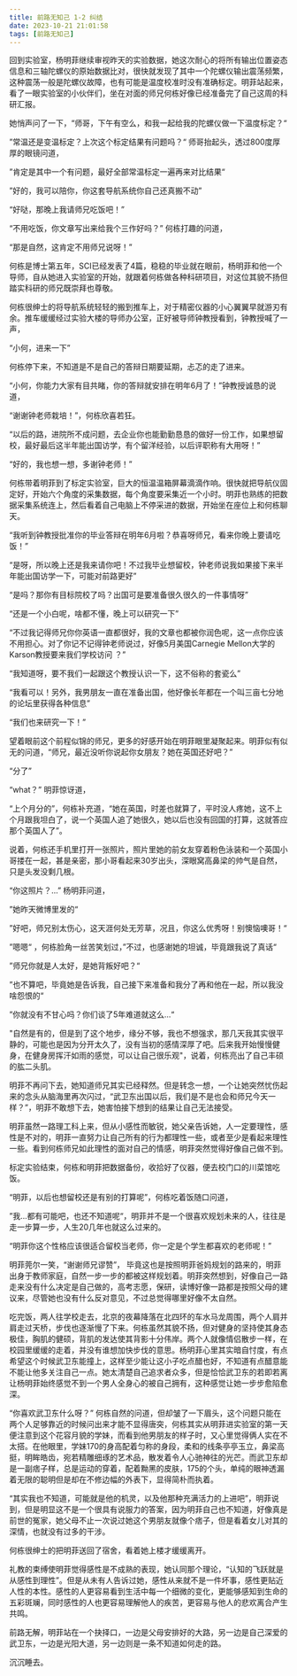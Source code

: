 ```yaml
---
title: 前路无知己 1-2 纠结
date: 2023-10-21 21:01:58
tags: [前路无知己]
---
```

回到实验室，杨明菲继续审视昨天的实验数据，她这次耐心的将所有输出位置姿态信息和三轴陀螺仪的原始数据比对，很快就发现了其中一个陀螺仪输出震荡频繁，这种震荡一般是陀螺仪故障，也有可能是温度校准时没有准确标定。明菲站起来，看了一眼实验室的小伙伴们，坐在对面的师兄何栋好像已经准备完了自己这周的科研汇报。

她悄声问了一下，“师哥，下午有空么，和我一起给我的陀螺仪做一下温度标定？“ 

”常温还是变温标定？上次这个标定结果有问题吗？“ 师哥抬起头，透过800度厚厚的眼镜问道，

”肯定是其中一个有问题，最好全部常温标定一遍再来对比结果“

”好的，我可以陪你，你这套导航系统你自己还真搬不动”

“好哒，那晚上我请师兄吃饭吧！”

“不用吃饭，你文章写出来给我个三作好吗？” 何栋打趣的问道，

“那是自然，这肯定不用师兄说呀！”

何栋是博士第五年，SCI已经发表了4篇，稳稳的毕业就在眼前，杨明菲和他一个导师，自从她进入实验室的开始，就跟着何栋做各种科研项目，对这位其貌不扬但踏实科研的师兄既崇拜也尊敬。

何栋很绅士的将导航系统轻轻的搬到推车上，对于精密仪器的小心翼翼早就游刃有余。推车缓缓经过实验大楼的导师办公室，正好被导师钟教授看到，钟教授喊了一声，

“小何，进来一下”

何栋停下来，不知道是不是自己的答辩日期要延期，忐忑的走了进来。

“小何，你能力大家有目共睹，你的答辩就安排在明年6月了！”钟教授诚恳的说道，

“谢谢钟老师栽培！”，何栋欣喜若狂。

“以后的路，进院所不成问题，去企业你也能勤勤恳恳的做好一份工作，如果想留校，最好最后这半年能出国访学，有个留洋经验，以后评职称有大用呀！”

“好的，我也想一想，多谢钟老师！”

何栋带着明菲到了标定实验室，巨大的恒温温箱屏幕滴滴作响。很快就把导航仪固定好，开始六个角度的采集数据，每个角度要采集近一个小时。明菲也熟练的把数据采集系统连上，然后看着自己电脑上不停采进的数据，开始坐在座位上和何栋聊天。

“我听到钟教授批准你的毕业答辩在明年6月啦？恭喜呀师兄，看来你晚上要请吃饭！”

“是呀，所以晚上还是我来请你吧！不过我毕业想留校，钟老师说我如果接下来半年能出国访学一下，可能对前路更好”

“是吗？那你有目标院校了吗？出国可是要准备很久很久的一件事情呀”

“还是一个小白呢，啥都不懂，晚上可以研究一下”

“不过我记得师兄你你英语一直都很好，我的文章也都被你润色呢，这一点你应该不用担心。对了你记不记得钟老师说过，好像5月美国Carnegie Mellon大学的Karson教授要来我们学校访问 ？”

“我知道呀，要不我们一起跟这个教授认识一下，这不俗称的套瓷么”

“我看可以！另外，我男朋友一直在准备出国，他好像长年都在一个叫三亩七分地的论坛里获得各种信息”

“我们也来研究一下！”

望着眼前这个前程似锦的师兄，更多的好感开始在明菲眼里凝聚起来。明菲似有似无的问道，“师兄，最近没听你说起你女朋友？她在英国还好吧？”

“分了”

“what？” 明菲惊讶道，

“上个月分的”，何栋补充道，“她在英国，时差也就算了，平时没人疼她，这不上个月跟我坦白了，说一个英国人追了她很久，她以后也没有回国的打算，这就答应那个英国人了”。

说着，何栋还手机里打开一张照片，照片里她的前女友穿着粉色泳装和一个英国小哥搂在一起，甚是亲密，那小哥看起来30岁出头，深眼窝高鼻梁的帅气是自然，只是头发没剩几根。

“你这照片？...” 杨明菲问道，

”她昨天微博里发的“

”好吧，师兄别太伤心，这天涯何处无芳草，况且，你这么优秀呀！别懊恼噢哥！“

”嗯嗯“ ，何栋脸角一丝苦笑划过，”不过，也感谢她的坦诚，毕竟跟我说了真话“

”师兄你就是人太好，是她背叛好吧？“

”也不算吧，毕竟她是告诉我，自己接下来准备和我分了再和他在一起，所以我没啥怨恨的“

”你就没有不甘心吗？你们谈了5年难道就这么...“

"自然是有的，但是到了这个地步，缘分不够，我也不想强求，那几天我其实很平静的，可能也是因为分开太久了，没有当初的感情深厚了吧。后来我开始慢慢健身，在健身房挥汗如雨的感觉，可以让自己很乐观"，说着，何栋亮出了自己丰硕的肱二头肌。

明菲不再问下去，她知道师兄其实已经释然。但是转念一想，一个让她突然忧伤起来的念头从脑海里再次闪过，“武卫东出国以后，我们是不是也会和师兄今天一样？”，明菲不敢想下去，她害怕接下想到的结果让自己无法接受。

明菲虽然一路理工科上来，但从小感性而敏锐，她父亲告诉她，人一定要理性，感性是不对的，明菲一直努力让自己所有的行为都理性一些，或者至少是看起来理性一些。看到何栋师兄如此理性的面对自己的情感，明菲突然觉得好像自己做不到。

标定实验结束，何栋和明菲把数据备份，收拾好了仪器，便去校门口的川菜馆吃饭。

“明菲，以后也想留校还是有别的打算呢”，何栋吃着饭随口问道，

”我...都有可能吧，也还不知道呢“，明菲并不是一个很喜欢规划未来的人，往往是走一步算一步，人生20几年也就这么过来的。

“明菲你这个性格应该很适合留校当老师，你一定是个学生都喜欢的老师呢！”

明菲莞尔一笑，“谢谢师兄谬赞”， 毕竟这也是按照明菲爸妈规划的路来的，明菲出身于教师家庭，自然一步一步的都被这样规划着。明菲突然想到，好像自己一路走来没有什么决定是自己做的，高考志愿，保研，读博好像一路都是按照父母的建议来，尽管她也没有什么反对意见，不过总觉得哪里好像不太自然。

吃完饭，两人往学校走去，北京的夜幕降落在北四环的车水马龙周围，两个人肩并肩走过天桥，步伐也逐渐慢了下来。何栋虽然其貌不扬，但对健身的坚持使其身态极佳，胸肌的健硕，背肌的发达使其背影十分伟岸。两个人就像情侣散步一样，在校园里缓缓的走着，并没有谁想加快步伐的意思。杨明菲心里其实暗自忖度，有点希望这个时候武卫东能撞上，这样至少能让这小子吃点醋也好，不知道有点醋意能不能让他多关注自己一点。她太清楚自己追求者众多，但是恰恰武卫东的若即若离让杨明菲始终感觉不到一个男人全身心的被自己拥有，这种感觉让她一步步愈陷愈深。

“你喜欢武卫东什么呀？” 何栋自然的问道，但却皱了一下眉头，这个问题只能在两个人足够靠近的时候问出来才能不显得唐突，何栋其实从明菲进实验室的第一天便注意到这个花容月貌的学妹，而看到他男朋友的样子时，又心里觉得俩人实在不太搭。在他眼里，学妹170的身高配着匀称的身段，柔和的线条亭亭玉立，鼻梁高挺，明眸皓齿，宛若精雕细琢的艺术品，散发着令人心驰神往的光芒。而武卫东却是一副痞子样，总是运动的穿着，配着黝黑的皮肤，175的个头，单纯的眼神透漏着无限的聪明但是却在不修边幅的外表下，显得简朴而执着。

“其实我也不知道，可能就是他的机灵，以及他那种充满活力的上进吧”，明菲说到，但是明显这不是一个很具有说服力的答案，因为明菲自己也不知道，好像真是前世的冤家，她父母不止一次说过她这个男朋友就像个痞子，但是看着女儿对其的深情，也就没有过多的干涉。

何栋很绅士的把明菲送回了宿舍，看着她上楼才缓缓离开。

礼教的束缚使明菲觉得感性是不成熟的表现，她认同那个理论，“认知的飞跃就是从感性到理性”。但是从未有人告诉过她，感性从来就不是一件坏事，感性更贴近人性的本性。感性的人更容易看到生活中每一个细微的变化，更能够感知到生命的五彩斑斓，同时感性的人也更容易理解他人的疾苦，更容易与他人的悲欢离合产生共鸣。

前路无解，明菲站在一个抉择口，一边是父母安排好的大路，另一边是自己深爱的武卫东，一边是光阳大道，另一边则是一条不知道如何走的路。

沉沉睡去。
